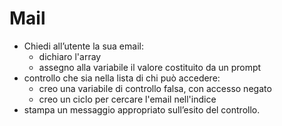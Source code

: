 # Mail
- Chiedi all’utente la sua email: 
    - dichiaro l'array
    - assegno alla variabile il valore costituito da un prompt
- controllo che sia nella lista di chi può accedere: 
    - creo una variabile di controllo falsa, con accesso negato
    - creo un ciclo per cercare l'email nell'indice
- stampa un messaggio appropriato sull’esito del controllo.

